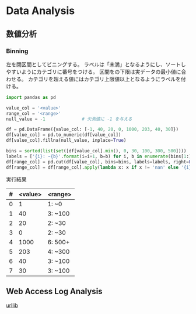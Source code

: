 # Data Analysis

## 数値分析

### Binning

左を閉区間としてビニングする。
ラベルは「未満」となるようにし、ソートしやすいようにカテゴリに番号をつける。
区間をの下限は実データの最小値に合わせる。
カテゴリを超える値にはカテゴリ上限値以上となるようにラベルを付ける。

```python
import pandas as pd

value_col = '<value>'
range_col = '<range>'
null_value = -1              # 欠測値に -1 を与える

df = pd.DataFrame({value_col: [-1, 40, 20, 0, 1000, 203, 40, 30]})
df[value_col] = pd.to_numeric(df[value_col])
df[value_col].fillna(null_value, inplace=True)

bins = sorted(list(set([df[value_col].min(), 0, 30, 100, 300, 500])))
labels = ['{i}: ~{b}'.format(i=i+1, b=b) for i, b in enumerate(bins[1:])]
df[range_col] = pd.cut(df[value_col], bins=bins, labels=labels, right=False).astype(str)
df[range_col] = df[range_col].apply(lambda x: x if x != 'nan' else '{i}: {b}+'.format(i=len(bins), b=bins[-1]))
```

実行結果

| # |\<value\>|\<range\>|
|---|---------|---------|
| 0 | 1       | 1: ~0   |
| 1 | 40      | 3: ~100 |
| 2 | 20      | 2: ~30  |
| 3 | 0       | 2: ~30  |
| 4 | 1000    | 6: 500+ |
| 5 | 203     | 4: ~300 |
| 6 | 40      | 3: ~100 |
| 7 | 30      | 3: ~100 |

## Web Access Log Analysis

[urllib](../web/urllib/README.md)
